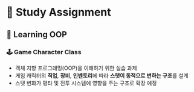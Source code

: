 # 📘 Study Assignment

## 🎯 Learning OOP

### 🕹️ Game Character Class

- 객체 지향 프로그래밍(OOP)을 이해하기 위한 실습 과제
- 게임 캐릭터의 **직업**, **장비**, **인벤토리**에 따라 **스탯이 동적으로 변하는 구조**를 설계
- 스탯 변화가 평타 및 전투 시스템에 영향을 주는 구조로 확장 예정
